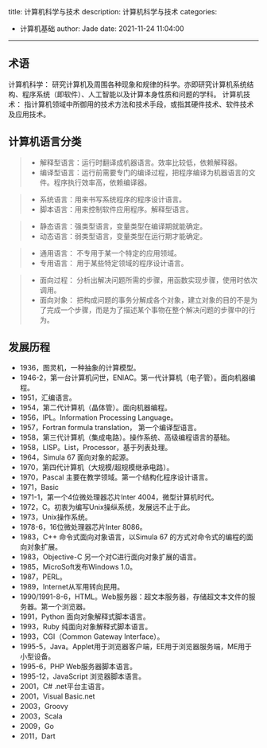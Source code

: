 title: 计算机科学与技术
description: 计算机科学与技术
categories:
  - 计算机基础
author: Jade
date: 2021-11-24 11:04:00
---

## 术语
计算机科学： 研究计算机及周围各种现象和规律的科学。亦即研究计算机系统结构、程序系统（即软件）、人工智能以及计算本身性质和问题的学科。
计算机技术： 指计算机领域中所御用的技术方法和技术手段，或指其硬件技术、软件技术及应用技术。

## 计算机语言分类
> - 解释型语言：运行时翻译成机器语言。效率比较低，依赖解释器。
> - 编译型语言：运行前需要专门的编译过程，把程序编译为机器语言的文件。程序执行效率高，依赖编译器。

> - 系统语言：用来书写系统程序的程序设计语言。
> - 脚本语言：用来控制软件应用程序。解释型语言。

> - 静态语言：强类型语言，变量类型在编译期就能确定。
> - 动态语言：弱类型语言，变量类型在运行期才能确定。

> - 通用语言： 不专用于某一个特定的应用领域。
> - 专用语言： 用于某些特定领域的程序设计语言。

> - 面向过程： 分析出解决问题所需的步骤，用函数实现步骤，使用时依次调用。
> - 面向对象： 把构成问题的事务分解成各个对象，建立对象的目的不是为了完成一个步骤，而是为了描述某个事物在整个解决问题的步骤中的行为。

## 发展历程
- 1936，图灵机，一种抽象的计算模型。
- 1946-2，第一台计算机问世，ENIAC。第一代计算机（电子管）。面向机器编程。
- 1951，汇编语言。
- 1954，第二代计算机（晶体管）。面向机器编程。
- 1956，IPL。Information Processing Language。
- 1957，Fortran formula translation， 第一个编译型语言。
- 1958，第三代计算机（集成电路）。操作系统、高级编程语言的基础。
- 1958，LISP。List，Processor，基于列表处理。
- 1964，Simula 67 面向对象的起源。
- 1970，第四代计算机（大规模/超规模继承电路）。
- 1970，Pascal 主要在教学领域。第一个结构化程序设计语言。
- 1971，Basic
- 1971-1，第一个4位微处理器芯片Inter 4004，微型计算机时代。
- 1972，C。初衷为编写Unix操纵系统，发展远不止于此。
- 1973，Unix操作系统。
- 1978-6，16位微处理器芯片Inter 8086。
- 1983，C++ 命令式面向对象语言，以Simula 67 的方式对命令式的编程的面向对象扩展。
- 1983，Objective-C 另一个对C进行面向对象扩展的语言。
- 1985，MicroSoft发布Windows 1.0。
- 1987，PERL。
- 1989，Internet从军用转向民用。
- 1990/1991-8-6，HTML。Web服务器：超文本服务器，存储超文本文件的服务器。第一个浏览器。
- 1991，Python 面向对象解释式脚本语言。
- 1993，Ruby 纯面向对象解释式脚本语言。
- 1993，CGI（Common Gateway Interface）。
- 1995-5，Java。Applet用于浏览器客户端，EE用于浏览器服务端，ME用于小型设备。
- 1995-6，PHP Web服务器脚本语言。
- 1995-12，JavaScript 浏览器脚本语言。
- 2001，C# .net平台主语言。
- 2001，Visual Basic.net
- 2003，Groovy
- 2003，Scala
- 2009，Go
- 2011，Dart
